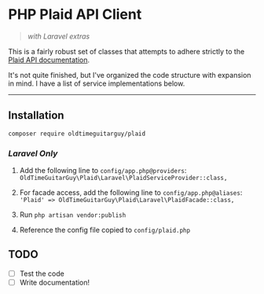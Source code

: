PHP Plaid API Client
=====================
> _with Laravel extras_

This is a fairly robust set of classes that attempts
to adhere strictly to the [Plaid API documentation](https://plaid.com/docs/api).

It's not quite finished, but I've organized the code structure
with expansion in mind. I have a list of service implementations below.

-------------------------

Installation
-------------

`composer require oldtimeguitarguy/plaid`

### _Laravel Only_

1. Add the following line to `config/app.php@providers`: `OldTimeGuitarGuy\Plaid\Laravel\PlaidServiceProvider::class,`

2. For facade access, add the following line to `config/app.php@aliases`: `'Plaid' => OldTimeGuitarGuy\Plaid\Laravel\PlaidFacade::class,`

3. Run `php artisan vendor:publish`

4. Reference the config file copied to `config/plaid.php`


TODO
-----
- [ ] Test the code
- [ ] Write documentation!

